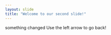 ```yaml
---
layout: slide
title: "Welcome to our second slide!"
---
```

something changed
Use the left arrow to go back!
